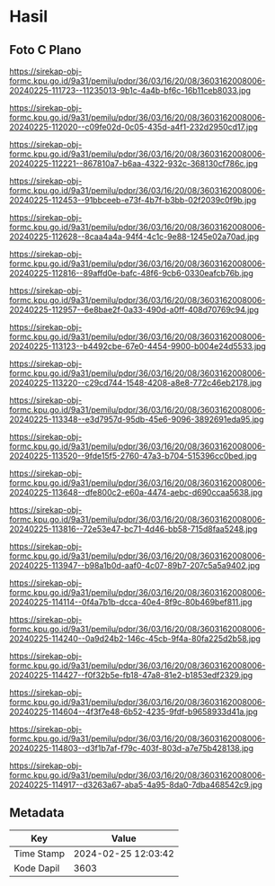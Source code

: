 # Hasil

## Foto C Plano

https://sirekap-obj-formc.kpu.go.id/9a31/pemilu/pdpr/36/03/16/20/08/3603162008006-20240225-111723--11235013-9b1c-4a4b-bf6c-16b11ceb8033.jpg

https://sirekap-obj-formc.kpu.go.id/9a31/pemilu/pdpr/36/03/16/20/08/3603162008006-20240225-112020--c09fe02d-0c05-435d-a4f1-232d2950cd17.jpg

https://sirekap-obj-formc.kpu.go.id/9a31/pemilu/pdpr/36/03/16/20/08/3603162008006-20240225-112221--867810a7-b6aa-4322-932c-368130cf786c.jpg

https://sirekap-obj-formc.kpu.go.id/9a31/pemilu/pdpr/36/03/16/20/08/3603162008006-20240225-112453--91bbceeb-e73f-4b7f-b3bb-02f2039c0f9b.jpg

https://sirekap-obj-formc.kpu.go.id/9a31/pemilu/pdpr/36/03/16/20/08/3603162008006-20240225-112628--8caa4a4a-94f4-4c1c-9e88-1245e02a70ad.jpg

https://sirekap-obj-formc.kpu.go.id/9a31/pemilu/pdpr/36/03/16/20/08/3603162008006-20240225-112816--89affd0e-bafc-48f6-9cb6-0330eafcb76b.jpg

https://sirekap-obj-formc.kpu.go.id/9a31/pemilu/pdpr/36/03/16/20/08/3603162008006-20240225-112957--6e8bae2f-0a33-490d-a0ff-408d70769c94.jpg

https://sirekap-obj-formc.kpu.go.id/9a31/pemilu/pdpr/36/03/16/20/08/3603162008006-20240225-113123--b4492cbe-67e0-4454-9900-b004e24d5533.jpg

https://sirekap-obj-formc.kpu.go.id/9a31/pemilu/pdpr/36/03/16/20/08/3603162008006-20240225-113220--c29cd744-1548-4208-a8e8-772c46eb2178.jpg

https://sirekap-obj-formc.kpu.go.id/9a31/pemilu/pdpr/36/03/16/20/08/3603162008006-20240225-113348--e3d7957d-95db-45e6-9096-3892691eda95.jpg

https://sirekap-obj-formc.kpu.go.id/9a31/pemilu/pdpr/36/03/16/20/08/3603162008006-20240225-113520--9fde15f5-2760-47a3-b704-515396cc0bed.jpg

https://sirekap-obj-formc.kpu.go.id/9a31/pemilu/pdpr/36/03/16/20/08/3603162008006-20240225-113648--dfe800c2-e60a-4474-aebc-d690ccaa5638.jpg

https://sirekap-obj-formc.kpu.go.id/9a31/pemilu/pdpr/36/03/16/20/08/3603162008006-20240225-113816--72e53e47-bc71-4d46-bb58-715d8faa5248.jpg

https://sirekap-obj-formc.kpu.go.id/9a31/pemilu/pdpr/36/03/16/20/08/3603162008006-20240225-113947--b98a1b0d-aaf0-4c07-89b7-207c5a5a9402.jpg

https://sirekap-obj-formc.kpu.go.id/9a31/pemilu/pdpr/36/03/16/20/08/3603162008006-20240225-114114--0f4a7b1b-dcca-40e4-8f9c-80b469bef811.jpg

https://sirekap-obj-formc.kpu.go.id/9a31/pemilu/pdpr/36/03/16/20/08/3603162008006-20240225-114240--0a9d24b2-146c-45cb-9f4a-80fa225d2b58.jpg

https://sirekap-obj-formc.kpu.go.id/9a31/pemilu/pdpr/36/03/16/20/08/3603162008006-20240225-114427--f0f32b5e-fb18-47a8-81e2-b1853edf2329.jpg

https://sirekap-obj-formc.kpu.go.id/9a31/pemilu/pdpr/36/03/16/20/08/3603162008006-20240225-114604--4f3f7e48-6b52-4235-9fdf-b9658933d41a.jpg

https://sirekap-obj-formc.kpu.go.id/9a31/pemilu/pdpr/36/03/16/20/08/3603162008006-20240225-114803--d3f1b7af-f79c-403f-803d-a7e75b428138.jpg

https://sirekap-obj-formc.kpu.go.id/9a31/pemilu/pdpr/36/03/16/20/08/3603162008006-20240225-114917--d3263a67-aba5-4a95-8da0-7dba468542c9.jpg


## Metadata

| Key        | Value               |
| ---------- | ------------------- |
| Time Stamp | 2024-02-25 12:03:42 |
| Kode Dapil | 3603                |



